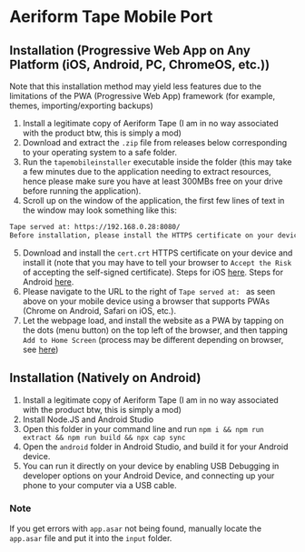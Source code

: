 # Aeriform Tape Mobile Port

## Installation (Progressive Web App on Any Platform (iOS, Android, PC, ChromeOS, etc.))
Note that this installation method may yield less features due to the limitations of the PWA (Progressive Web App) framework (for example, themes, importing/exporting backups)
1. Install a legitimate copy of Aeriform Tape (I am in no way associated with the product btw, this is simply a mod)
2. Download and extract the `.zip` file from releases below corresponding to your operating system to a safe folder.
3. Run the `tapemobileinstaller` executable inside the folder (this may take a few minutes due to the application needing to extract resources, hence please make sure you have at least 300MBs free on your drive before running the application).
4. Scroll up on the window of the application, the first few lines of text in the window may look something like this: 
```bash
Tape served at: https://192.168.0.28:8080/
Before installation, please install the HTTPS certificate on your device at: https://192.168.0.28:8080/cert.crt
```
5. Download and install the `cert.crt` HTTPS certificate on your device and install it (note that you may have to tell your browser to `Accept the Risk` of accepting the self-signed certificate). Steps for iOS [here](https://apple.stackexchange.com/a/321537). Steps for Android [here](https://httptoolkit.tech/blog/android-11-trust-ca-certificates/#whats-changed).
6. Please navigate to the URL to the right of `Tape served at: ` as seen above on your mobile device using a browser that supports PWAs (Chrome on Android, Safari on iOS, etc.).
7. Let the webpage load, and install the website as a PWA by tapping on the dots (menu button) on the top left of the browser, and then tapping `Add to Home Screen` (process may be different depending on browser, see [here](https://mobilesyrup.com/2020/05/24/how-install-progressive-web-app-pwa-android-ios-pc-mac/))


## Installation (Natively on Android)

1. Install a legitimate copy of Aeriform Tape (I am in no way associated with the product btw, this is simply a mod)
7. Install Node.JS and Android Studio
8. Open this folder in your command line and run `npm i && npm run extract && npm run build && npx cap sync`
9. Open the `android` folder in Android Studio, and build it for your Android device.
10. You can run it directly on your device by enabling USB Debugging in developer options on your Android Device, and connecting up your phone to your computer via a USB cable.

### Note
If you get errors with `app.asar` not being found, manually locate the `app.asar` file and put it into the `input` folder.

